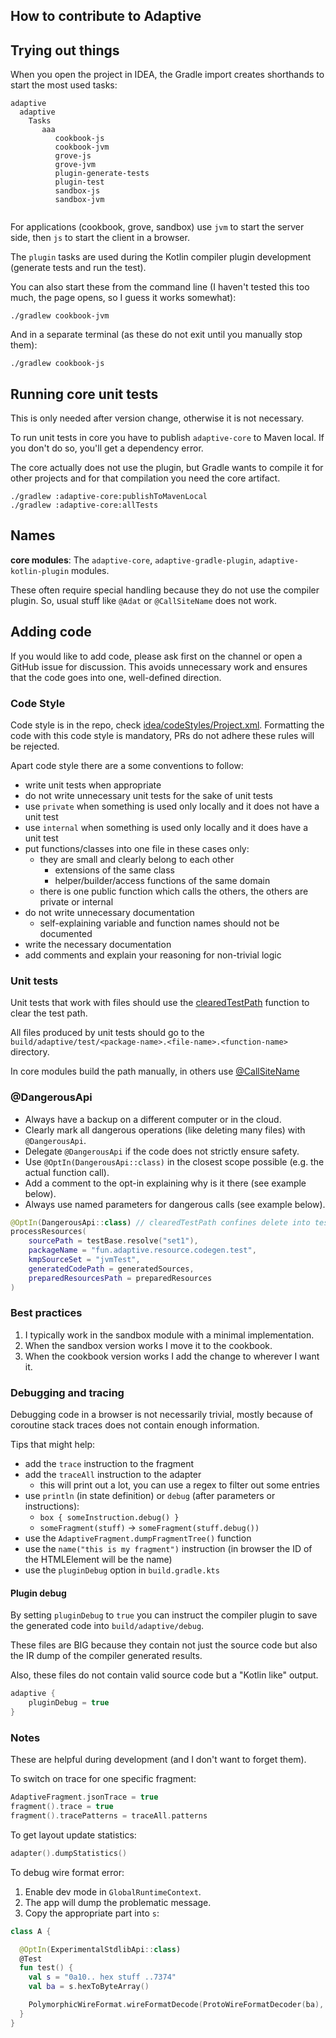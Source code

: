 ## How to contribute to Adaptive

## Trying out things

When you open the project in IDEA, the Gradle import creates shorthands to start
the most used tasks:

```text
adaptive
  adaptive
    Tasks
       aaa
          cookbook-js
          cookbook-jvm
          grove-js
          grove-jvm
          plugin-generate-tests
          plugin-test
          sandbox-js
          sandbox-jvm
          
```

For applications (cookbook, grove, sandbox) use `jvm` to start the server side, then `js`
to start the client in a browser.

The `plugin` tasks are used during the Kotlin compiler plugin development (generate tests
and run the test).

You can also start these from the command line (I haven't tested this too much, the page opens,
so I guess it works somewhat):

```shell
./gradlew cookbook-jvm
```

And in a separate terminal (as these do not exit until you manually stop them):

```shell
./gradlew cookbook-js
```

## Running core unit tests

This is only needed after version change, otherwise it is not necessary.

To run unit tests in core you have to publish `adaptive-core` to Maven local. If you don't
do so, you'll get a dependency error.

The core actually does not use the plugin, but Gradle wants to compile it for other projects
and for that compilation you need the core artifact.

```shell
./gradlew :adaptive-core:publishToMavenLocal
./gradlew :adaptive-core:allTests
```

## Names

**core modules**: The `adaptive-core`, `adaptive-gradle-plugin`, `adaptive-kotlin-plugin` modules.

These often require special handling because they do not use the compiler plugin.
So, usual stuff like `@Adat` or `@CallSiteName` does not work.

## Adding code 

If you would like to add code, please ask first on the channel or open a GitHub issue for discussion.
This avoids unnecessary work and ensures that the code goes into one, well-defined direction.

### Code Style

Code style is in the repo, check [idea/codeStyles/Project.xml](../.idea/codeStyles/Project.xml). Formatting the code
with this code style is mandatory, PRs do not adhere these rules will be rejected.

Apart code style there are a some conventions to follow:

- write unit tests when appropriate
- do not write unnecessary unit tests for the sake of unit tests
- use `private` when something is used only locally and it does not have a unit test
- use `internal` when something is used only locally and it does have a unit test
- put functions/classes into one file in these cases only:
  - they are small and clearly belong to each other
    - extensions of the same class
    - helper/builder/access functions of the same domain
  - there is one public function which calls the others, the others are private or internal
- do not write unnecessary documentation
  - self-explaining variable and function names should not be documented
- write the necessary documentation
- add comments and explain your reasoning for non-trivial logic

### Unit tests

Unit tests that work with files should use the [clearedTestPath](/adaptive-core/src/commonMain/kotlin/fun/adaptive/utility/path.kt) function to clear the test path.

All files produced by unit tests should go to the `build/adaptive/test/<package-name>.<file-name>.<function-name>` directory.

In core modules build the path manually, in others use [@CallSiteName](/adaptive-core/src/commonMain/kotlin/fun/adaptive/reflect/CallSiteName.kt)

### @DangerousApi

- Always have a backup on a different computer or in the cloud.
- Clearly mark all dangerous operations (like deleting many files) with `@DangerousApi`.
- Delegate `@DangerousApi` if the code does not strictly ensure safety.
- Use `@OptIn(DangerousApi::class)` in the closest scope possible (e.g. the actual function call).
- Add a comment to the opt-in explaining why is it there (see example below).
- Always use named parameters for dangerous calls (see example below).

```kotlin
@OptIn(DangerousApi::class) // clearedTestPath confines delete into test working directory
processResources(
    sourcePath = testBase.resolve("set1"),
    packageName = "fun.adaptive.resource.codegen.test",
    kmpSourceSet = "jvmTest",
    generatedCodePath = generatedSources,
    preparedResourcesPath = preparedResources
)
```

### Best practices

1. I typically work in the sandbox module with a minimal implementation.
2. When the sandbox version works I move it to the cookbook.
3. When the cookbook version works I add the change to wherever I want it.

### Debugging and tracing

Debugging code in a browser is not necessarily trivial, mostly because of coroutine stack traces does 
not contain enough information.

Tips that might help:

* add the `trace` instruction to the fragment
* add the `traceAll` instruction to the adapter
  * this will print out a lot, you can use a regex to filter out some entries
* use `println` (in state definition) or `debug` (after parameters or instructions):
  * `box { someInstruction.debug() }`
  * `someFragment(stuff)` -> `someFragment(stuff.debug())`
* use the `AdaptiveFragment.dumpFragmentTree()` function
* use the `name("this is my fragment")` instruction (in browser the ID of the HTMLElement will be the name)
* use the `pluginDebug` option in `build.gradle.kts`

#### Plugin debug

By setting `pluginDebug` to `true` you can instruct the compiler plugin to save
the generated code into `build/adaptive/debug`.

These files are BIG because they contain not just the source code but also the IR dump
of the compiler generated results.

Also, these files do not contain valid source code but a "Kotlin like" output.

```kotlin
adaptive {
    pluginDebug = true
}
```

### Notes

These are helpful during development (and I don't want to forget them).

To switch on trace for one specific fragment:

```kotlin
AdaptiveFragment.jsonTrace = true
fragment().trace = true
fragment().tracePatterns = traceAll.patterns
```

To get layout update statistics:

```kotlin
adapter().dumpStatistics()
```

To debug wire format error:

1. Enable dev mode in `GlobalRuntimeContext`.
2. The app will dump the problematic message.
3. Copy the appropriate part into `s`:

```kotlin
class A {

  @OptIn(ExperimentalStdlibApi::class)
  @Test
  fun test() {
    val s = "0a10.. hex stuff ..7374"
    val ba = s.hexToByteArray()

    PolymorphicWireFormat.wireFormatDecode(ProtoWireFormatDecoder(ba), 9, "9").debug()
  }
}
```